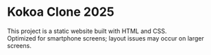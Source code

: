 # Kokoa Clone 2025

This project is a static website built with HTML and CSS. <br/>
Optimized for smartphone screens; layout issues may occur on larger screens.





